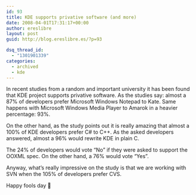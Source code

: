 ```yaml
---
id: 93
title: KDE supports privative software (and more)
date: 2008-04-01T17:31:17+00:00
author: ereslibre
layout: post
guid: http://blog.ereslibre.es/?p=93

dsq_thread_id:
  - "1301901339"
categories:
  - archived
  - kde
---
```

In recent studies from a random and important university it has been found that KDE project supports privative software. As the studies say: almost a 87% of developers prefer Microsoft Windows Notepad to Kate. Same happens with Microsoft Windows Media Player to Amarok in a heavier percentage: 93%.

On the other hand, as the study points out it is really amazing that almost a 100% of KDE developers prefer C# to C++. As the asked developers answered, almost a 96% would rewrite KDE in plain C.

The 24% of developers would vote &#8220;No&#8221; if they were asked to support the OOXML spec. On the other hand, a 76% would vote &#8220;Yes&#8221;.

Anyway, what&#8217;s really impressive on the study is that we are working with SVN when the 105% of developers prefer CVS.

Happy fools day 🙂
